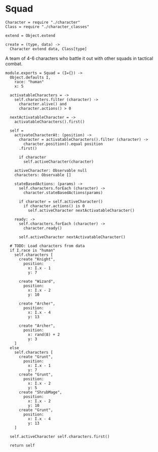 Squad
=====

    Character = require "./character"
    Class = require "./character_classes"

    extend = Object.extend

    create = (type, data) ->
      Character extend data, Class[type]

A team of 4-6 characters who battle it out with other squads in tactical combat.

    module.exports = Squad = (I={}) ->
      Object.defaults I,
        race: "human"
        x: 5

      activatableCharacters = ->
        self.characters.filter (character) ->
          character.alive() and
          character.actions() > 0

      nextActivatableCharacter = ->
        activatableCharacters().first()

      self =
        activateCharacterAt: (position) ->
          character = activatableCharacters().filter (character) ->
            character.position().equal position
          .first()

          if character
            self.activeCharacter(character)

        activeCharacter: Observable null
        characters: Observable []

        stateBasedActions: (params) ->
          self.characters.forEach (character) ->
            character.stateBasedActions(params)

          if character = self.activeCharacter()
            if character.actions() is 0
              self.activeCharacter nextActivatableCharacter()

        ready: ->
          self.characters.forEach (character) ->
            character.ready()

          self.activeCharacter nextActivatableCharacter()

      # TODO: Load characters from data
      if I.race is "human"
        self.characters [
          create "Knight",
            position:
              x: I.x - 1
              y: 7

          create "Wizard",
            position:
              x: I.x - 2
              y: 10

          create "Archer",
            position:
              x: I.x - 4
              y: 13

          create "Archer",
            position:
              x: rand(8) + 2
              y: 3
        ]
      else
        self.characters [
          create "Grunt",
            position:
              x: I.x - 1
              y: 7
          create "Grunt",
            position:
              x: I.x - 2
              y: 5
          create "ShrubMage",
            position:
              x: I.x - 2
              y: 10
          create "Grunt",
            position:
              x: I.x - 4
              y: 13
        ]

      self.activeCharacter self.characters.first()

      return self
